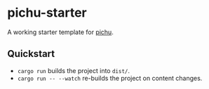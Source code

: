 # pichu-starter

A working starter template for [pichu](https://github.com/bahlo/pichu).

## Quickstart

* `cargo run` builds the project into `dist/`.
* `cargo run -- --watch` re-builds the project on content changes.
